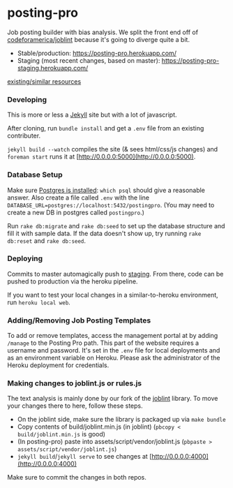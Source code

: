 # posting-pro
Job posting builder with bias analysis. We split the front end off of [codeforamerica/joblint](https://github.com/codeforamerica/joblint/) because it's going to diverge quite a bit.

- Stable/production: https://posting-pro.herokuapp.com/
- Staging (most recent changes, based on master): https://posting-pro-staging.herokuapp.com/

[existing/similar resources](https://docs.google.com/document/d/1dtsNGx81HCnRR2mNZxi86TJsm67hCo7UqtoN2FzSXZ0/edit)

### Developing
This is more or less a [Jekyll](https://jekyllrb.com/) site but with a lot of javascript.

After cloning, run `bundle install` and get a `.env` file from an existing contributer.

`jekyll build --watch` compiles the site (& sees html/css/js changes) and `foreman start` runs it at [http://0.0.0.0:5000](http://0.0.0.0:5000).

### Database Setup
Make sure [Postgres is installed](https://devcenter.heroku.com/articles/heroku-postgresql#set-up-postgres-on-mac): `which psql` should give a reasonable answer. Also create a file called `.env` with the line `DATABASE_URL=postgres://localhost:5432/postingpro`. (You may need to create a new DB in postgres called `postingpro`.)

Run `rake db:migrate` and `rake db:seed` to set up the database structure and fill it with sample data. If the data doesn't show up, try running `rake db:reset` and `rake db:seed`.

### Deploying
Commits to master automagically push to [staging](https://posting-pro-staging.herokuapp.com/). From there, code can be pushed to production via the heroku pipeline.

If you want to test your local changes in a similar-to-heroku environment, run `heroku local web`.

### Adding/Removing Job Posting Templates
To add or remove templates, access the management portal at by adding `/manage` to the Posting Pro path. This part of the website requires a username and password. It's set in the `.env` file for local deployments and as an environment variable on Heroku. Please ask the administrator of the Heroku deployment for credentials.

### Making changes to joblint.js or rules.js
The text analysis is mainly done by our fork of the [joblint](https://github.com/codeforamerica/joblint/) library. To move your changes there to here, follow these steps.

* On the joblint side, make sure the library is packaged up via `make bundle`
* Copy contents of build/joblint.min.js (in joblint) (`pbcopy < build/joblint.min.js` is good)
* (In posting-pro) paste into assets/script/vendor/joblint.js (`pbpaste > assets/script/vendor/joblint.js`)
* `jekyll build`/`jekyll serve` to see changes at [http://0.0.0.0:4000](http://0.0.0.0:4000)

Make sure to commit the changes in both repos.
